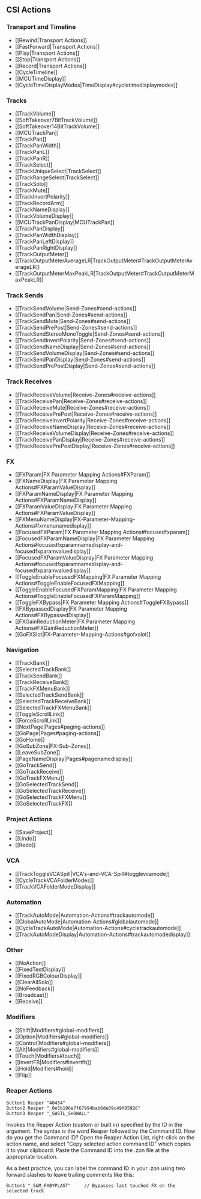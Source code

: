 ## CSI Actions

### Transport and Timeline
* [[Rewind|Transport Actions]]
* [[FastForward|Transport Actions]]
* [[Play|Transport Actions]]
* [[Stop|Transport Actions]]
* [[Record|Transport Actions]]
* [[CycleTimeline]]
* [[MCUTimeDisplay]]
* [[CycleTimeDisplayModes|TimeDisplay#cycletimedisplaymodes]]

### Tracks
* [[TrackVolume]]
* [[SoftTakeover7BitTrackVolume]]
* [[SoftTakeover14BitTrackVolume]]
* [[MCUTrackPan]]
* [[TrackPan]]
* [[TrackPanWidth]]
* [[TrackPanL]]
* [[TrackPanR]]
* [[TrackSelect]]
* [[TrackUniqueSelect|TrackSelect]]
* [[TrackRangeSelect|TrackSelect]]
* [[TrackSolo]]
* [[TrackMute]]
* [[TrackInvertPolarity]]
* [[TrackRecordArm]]
* [[TrackNameDisplay]]
* [[TrackVolumeDisplay]]
* [[MCUTrackPanDisplay|MCUTrackPan]]
* [[TrackPanDisplay]]
* [[TrackPanWidthDisplay]]
* [[TrackPanLeftDisplay]]
* [[TrackPanRightDisplay]]
* [[TrackOutputMeter]]
* [[TrackOutputMeterAverageLR|TrackOutputMeter#TrackOutputMeterAverageLR]]
* [[TrackOutputMeterMaxPeakLR|TrackOutputMeter#TrackOutputMeterMaxPeakLR]]

### Track Sends
* [[TrackSendVolume|Send-Zones#send-actions]]
* [[TrackSendPan|Send-Zones#send-actions]]
* [[TrackSendMute|Send-Zones#send-actions]]
* [[TrackSendPrePost|Send-Zones#send-actions]]
* [[TrackSendStereoMonoToggle|Send-Zones#send-actions]]
* [[TrackSendInvertPolarity|Send-Zones#send-actions]]
* [[TrackSendNameDisplay|Send-Zones#send-actions]]
* [[TrackSendVolumeDisplay|Send-Zones#send-actions]]
* [[TrackSendPanDisplay|Send-Zones#send-actions]]
* [[TrackSendPrePostDisplay|Send-Zones#send-actions]]

### Track Receives
* [[TrackReceiveVolume|Receive-Zones#receive-actions]]
* [[TrackReceivePan|Receive-Zones#receive-actions]]
* [[TrackReceiveMute|Receive-Zones#receive-actions]]
* [[TrackReceivePrePost|Receive-Zones#receive-actions]] 
* [[TrackReceiveInvertPolarity|Receive-Zones#receive-actions]] 
* [[TrackReceiveNameDisplay|Receive-Zones#receive-actions]] 
* [[TrackReceiveVolumeDisplay|Receive-Zones#receive-actions]]
* [[TrackReceivePanDisplay|Receive-Zones#receive-actions]]
* [[TrackReceivePrePostDisplay|Receive-Zones#receive-actions]]

### FX
* [[FXParam|FX Parameter Mapping Actions#FXParam]] 
* [[FXNameDisplay|FX Parameter Mapping Actions#FXParamValueDisplay]] 
* [[FXParamNameDisplay|FX Parameter Mapping Actions#FXParamNameDisplay]] 
* [[FXParamValueDisplay|FX Parameter Mapping Actions#FXParamValueDisplay]] 
* [[FXMenuNameDisplay|FX-Parameter-Mapping-Actions#fxmenunamedisplay]]
* [[FocusedFXParam|FX Parameter Mapping Actions#focusedfxparam]]
* [[FocusedFXParamNameDisplay|FX Parameter Mapping Actions#focusedfxparamnamedisplay-and-focusedfxparamvaluedisplay]]
* [[FocusedFXParamValueDisplay|FX Parameter Mapping Actions#focusedfxparamnamedisplay-and-focusedfxparamvaluedisplay]]
* [[ToggleEnableFocusedFXMapping|FX Parameter Mapping Actions#ToggleEnableFocusedFXMapping]]
* [[ToggleEnableFocusedFXParamMapping|FX Parameter Mapping Actions#ToggleEnableFocusedFXParamMapping]]
* [[ToggleFXBypass|FX Parameter Mapping Actions#ToggleFXBypass]]
* [[FXBypassedDisplay|FX Parameter Mapping Actions#FXBypassedDisplay]]
* [[FXGainReductionMeter|FX Parameter Mapping Actions#FXGainReductionMeter]]
* [[GoFXSlot|FX-Parameter-Mapping-Actions#gofxslot]]

### Navigation
* [[TrackBank]]
* [[SelectedTrackBank]]
* [[TrackSendBank]]
* [[TrackReceiveBank]]
* [[TrackFXMenuBank]]
* [[SelectedTrackSendBank]]
* [[SelectedTrackReceiveBank]]
* [[SelectedTrackFXMenuBank]]
* [[ToggleScrollLink]]
* [[ForceScrollLink]]
* [[NextPage|Pages#paging-actions]]
* [[GoPage|Pages#paging-actions]]
* [[GoHome]]
* [[GoSubZone|FX-Sub-Zones]]
* [[LeaveSubZone]]
* [[PageNameDisplay|Pages#pagenamedisplay]]
* [[GoTrackSend]]
* [[GoTrackReceive]]
* [[GoTrackFXMenu]]
* [[GoSelectedTrackSend]]
* [[GoSelectedTrackReceive]]
* [[GoSelectedTrackFXMenu]]
* [[GoSelectedTrackFX]]

### Project Actions
* [[SaveProject]]
* [[Undo]]
* [[Redo]]

### VCA
* [[TrackToggleVCASpill|VCA's-and-VCA-Spill#togglevcamode]]
* [[CycleTrackVCAFolderModes]]
* [[TrackVCAFolderModeDisplay]]

### Automation
* [[TrackAutoMode|Automation-Actions#trackautomode]]
* [[GlobalAutoMode|Automation-Actions#globalautomode]]
* [[CycleTrackAutoMode|Automation-Actions#cycletrackautomode]]
* [[TrackAutoModeDisplay|Automation-Actions#trackautomodedisplay]]

### Other
* [[NoAction]]
* [[FixedTextDisplay]]
* [[FixedRGBColourDisplay]]
* [[ClearAllSolo]]
* [[NoFeedback]]
* [[Broadcast]]
* [[Receive]]

### Modifiers
* [[Shift|Modifiers#global-modifiers]]
* [[Option|Modifiers#global-modifiers]]
* [[Control|Modifiers#global-modifiers]]
* [[Alt|Modifiers#global-modifiers]]
* [[Touch|Modifiers#touch]]
* [[InvertFB|Modifiers#invertfb]]
* [[Hold|Modifiers#hold]]
* [[Flip]]

### Reaper Actions
```    
Button1 Reaper "40454"    
Button2 Reaper "_0e5b196e7f67994bab6de09c49f05926"    
Button3 Reaper "_SWSTL_SHOWALL"    
```
Invokes the Reaper Action (custom or built in) specified by the ID in the argument. The syntax is the word Reaper followed by the Command ID. How do you get the Command ID? Open the Reaper Action List, right-click on the action name, and select "Copy selected action command ID" which copies it to your clipboard. Paste the Command ID into the .zon file at the appropriate location. 

As a best practice, you can label the command ID in your .zon using two forward slashes to leave trailing comments like this:
```    
Button1 "_S&M_FXBYPLAST"     // Bypasses last touched FX on the selected track
```


